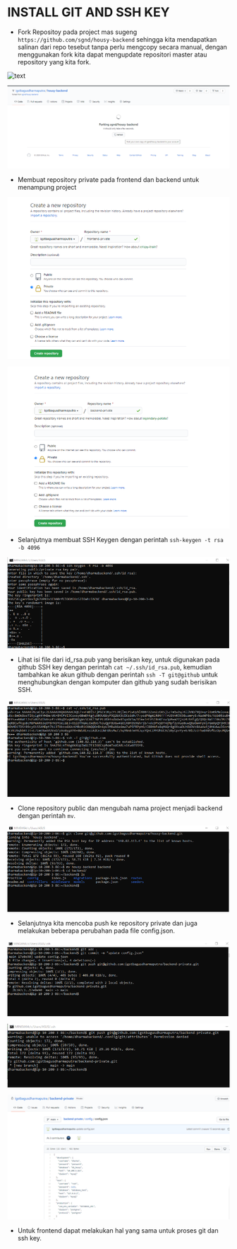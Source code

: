 # INSTALL GIT AND SSH KEY

- Fork Repositoy pada project mas sugeng `https://github.com/sgnd/housy-backend` sehingga kita mendapatkan salinan dari repo tesebut tanpa perlu mengcopy secara manual, dengan menggunakan fork kita dapat mengupdate repositori master atau repository yang kita fork.

![text](asset/1.png)

![text](asset/2.png)

- Membuat repository private pada frontend dan backend untuk menampung project

![text](asset/8.png)

![text](asset/9.png)

- Selanjutnya membuat SSH Keygen dengan perintah `ssh-keygen -t rsa -b 4096`

![text](asset/4.png)

- Lihat isi file dari id_rsa.pub yang berisikan key, untuk digunakan pada github SSH key dengan perintah `cat ~/.ssh/id_rsa.pub`, kemudian tambahkan ke akun github dengan perintah `ssh -T git@github` untuk menghubungkan dengan komputer dan github yang sudah berisikan SSH.

![text](asset/5.png)


- Clone repository public dan mengubah nama project menjadi backend dengan perintah `mv`.

![text](asset/7.png)

- Selanjutnya kita mencoba push ke repository private dan juga melakukan beberapa perubahan pada file config.json.

![text](asset/12.png)

![text](asset/11.png)

![text](asset/13.png)

- Untuk frontend dapat melakukan hal yang sama untuk proses git dan ssh key.





